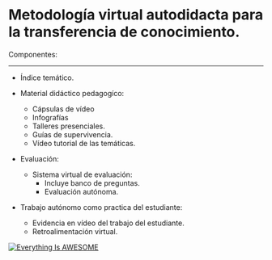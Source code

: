 Metodología virtual autodidacta para la transferencia de conocimiento.
======================================================================

Componentes:
____________

* Índice temático.
* Material didáctico pedagogíco:
  * Cápsulas de vídeo
  * Infografías
  * Talleres presenciales.
  * Guías de supervivencia.
  * Vídeo tutorial de las temáticas.
* Evaluación:
  * Sistema virtual de evaluación:
    * Incluye banco de preguntas.
    * Evaluación autónoma.

* Trabajo autónomo como practica del estudiante:
  * Evidencia en vídeo del trabajo del estudiante. 
  * Retroalimentación virtual.

[![Everything Is AWESOME](https://github.com/Open-SAI/ReA/blob/master/Proceso%20transferencia%20de%20conocimiento/Documentos%20pedag%C3%B3gicos/Material%20pedag%C3%B3gico/C%C3%A1psulas%20editadas/Img/Bluetooth.png)](https://youtu.be/StTqXEQ2l-Y?t=35s "Everything Is AWESOME")